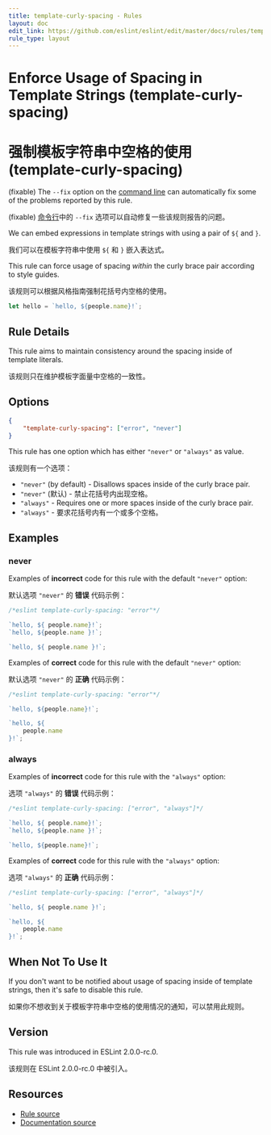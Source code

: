 ```yaml
---
title: template-curly-spacing - Rules
layout: doc
edit_link: https://github.com/eslint/eslint/edit/master/docs/rules/template-curly-spacing.md
rule_type: layout
---
```

<!-- Note: No pull requests accepted for this file. See README.md in the root directory for details. -->

# Enforce Usage of Spacing in Template Strings (template-curly-spacing)

# 强制模板字符串中空格的使用 (template-curly-spacing)

(fixable) The `--fix` option on the [command line](../user-guide/command-line-interface#fixing-problems) can automatically fix some of the problems reported by this rule.

(fixable) [命令行](../user-guide/command-line-interface#fixing-problems)中的 `--fix` 选项可以自动修复一些该规则报告的问题。

We can embed expressions in template strings with using a pair of `${` and `}`.

我们可以在模板字符串中使用 `${` 和 `}` 嵌入表达式。

This rule can force usage of spacing _within_ the curly brace pair according to style guides.

该规则可以根据风格指南强制花括号内空格的使用。

```js
let hello = `hello, ${people.name}!`;
```

## Rule Details

This rule aims to maintain consistency around the spacing inside of template literals.

该规则只在维护模板字面量中空格的一致性。

## Options

```json
{
    "template-curly-spacing": ["error", "never"]
}
```

This rule has one option which has either `"never"` or `"always"` as value.

该规则有一个选项：

* `"never"` (by default) - Disallows spaces inside of the curly brace pair.
* `"never"` (默认) - 禁止花括号内出现空格。
* `"always"` - Requires one or more spaces inside of the curly brace pair.
* `"always"` - 要求花括号内有一个或多个空格。

## Examples

### never

Examples of **incorrect** code for this rule with the default `"never"` option:

默认选项 `"never"` 的 **错误** 代码示例：

```js
/*eslint template-curly-spacing: "error"*/

`hello, ${ people.name}!`;
`hello, ${people.name }!`;

`hello, ${ people.name }!`;
```

Examples of **correct** code for this rule with the default `"never"` option:

默认选项 `"never"` 的 **正确** 代码示例：

```js
/*eslint template-curly-spacing: "error"*/

`hello, ${people.name}!`;

`hello, ${
    people.name
}!`;
```

### always

Examples of **incorrect** code for this rule with the `"always"` option:

选项 `"always"` 的 **错误** 代码示例：

```js
/*eslint template-curly-spacing: ["error", "always"]*/

`hello, ${ people.name}!`;
`hello, ${people.name }!`;

`hello, ${people.name}!`;
```

Examples of **correct** code for this rule with the `"always"` option:

选项 `"always"` 的 **正确** 代码示例：

```js
/*eslint template-curly-spacing: ["error", "always"]*/

`hello, ${ people.name }!`;

`hello, ${
    people.name
}!`;
```

## When Not To Use It

If you don't want to be notified about usage of spacing inside of template strings, then it's safe to disable this rule.

如果你不想收到关于模板字符串中空格的使用情况的通知，可以禁用此规则。

## Version

This rule was introduced in ESLint 2.0.0-rc.0.

该规则在 ESLint 2.0.0-rc.0 中被引入。

## Resources

* [Rule source](https://github.com/eslint/eslint/tree/master/lib/rules/template-curly-spacing.js)
* [Documentation source](https://github.com/eslint/eslint/tree/master/docs/rules/template-curly-spacing.md)
